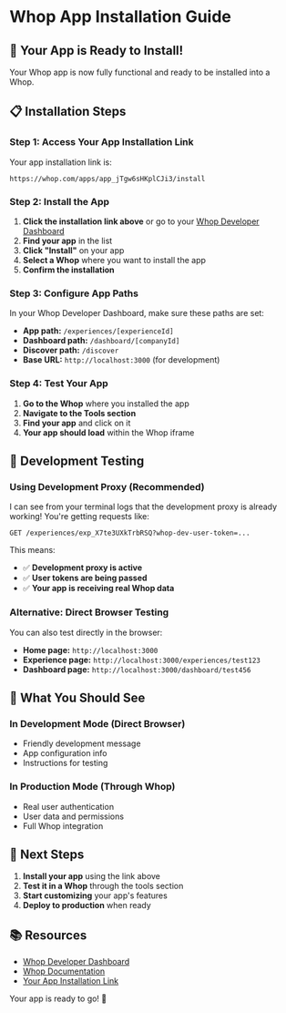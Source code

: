 # Whop App Installation Guide

## 🎉 Your App is Ready to Install!

Your Whop app is now fully functional and ready to be installed into a Whop.

## 📋 Installation Steps

### Step 1: Access Your App Installation Link

Your app installation link is:
```
https://whop.com/apps/app_jTgw6sHKplCJi3/install
```

### Step 2: Install the App

1. **Click the installation link above** or go to your [Whop Developer Dashboard](https://whop.com/dashboard/developer/)
2. **Find your app** in the list
3. **Click "Install"** on your app
4. **Select a Whop** where you want to install the app
5. **Confirm the installation**

### Step 3: Configure App Paths

In your Whop Developer Dashboard, make sure these paths are set:

- **App path:** `/experiences/[experienceId]`
- **Dashboard path:** `/dashboard/[companyId]`
- **Discover path:** `/discover`
- **Base URL:** `http://localhost:3000` (for development)

### Step 4: Test Your App

1. **Go to the Whop** where you installed the app
2. **Navigate to the Tools section**
3. **Find your app** and click on it
4. **Your app should load** within the Whop iframe

## 🔧 Development Testing

### Using Development Proxy (Recommended)

I can see from your terminal logs that the development proxy is already working! You're getting requests like:
```
GET /experiences/exp_X7te3UXkTrbRSQ?whop-dev-user-token=...
```

This means:
- ✅ **Development proxy is active**
- ✅ **User tokens are being passed**
- ✅ **Your app is receiving real Whop data**

### Alternative: Direct Browser Testing

You can also test directly in the browser:
- **Home page:** `http://localhost:3000`
- **Experience page:** `http://localhost:3000/experiences/test123`
- **Dashboard page:** `http://localhost:3000/dashboard/test456`

## 🎯 What You Should See

### In Development Mode (Direct Browser)
- Friendly development message
- App configuration info
- Instructions for testing

### In Production Mode (Through Whop)
- Real user authentication
- User data and permissions
- Full Whop integration

## 🚀 Next Steps

1. **Install your app** using the link above
2. **Test it in a Whop** through the tools section
3. **Start customizing** your app's features
4. **Deploy to production** when ready

## 📚 Resources

- [Whop Developer Dashboard](https://whop.com/dashboard/developer/)
- [Whop Documentation](https://dev.whop.com/)
- [Your App Installation Link](https://whop.com/apps/app_jTgw6sHKplCJi3/install)

Your app is ready to go! 🎉
